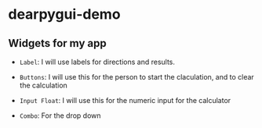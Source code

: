 # dearpygui-demo
## Widgets for my app

* `Label`: I will use labels for directions and results.

* `Buttons`: I will use this for the person to start the claculation, and to clear the calculation

* `Input Float`: I will use this for the numeric input for the calculator  

* `Combo`: For the drop down 
